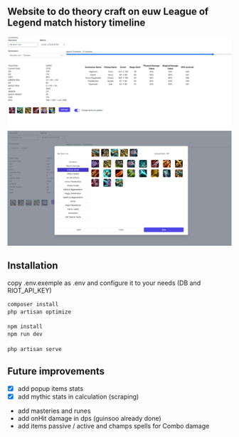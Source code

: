 ## Website to do theory craft on euw League of Legend match history timeline

![img_6.png](img_6.png)
![img_5.png](img_5.png)
 

## Installation
copy .env.exemple as .env and configure it to your needs (DB and RIOT_API_KEY)
```bash
composer install
php artisan optimize

npm install
npm run dev

php artisan serve
```

## Future improvements
- [x] add popup items stats
- [x] add mythic stats in calculation (scraping)
- add masteries and runes
- add onHit damage in dps (guinsoo already done)
- add items passive / active  and champs spells for Combo damage 
